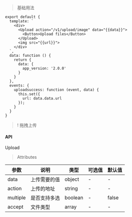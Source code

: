 > 基础用法

    export default {
      template: `
        <div>
          <Upload action="/v1/upload/image" data="{{data}}">
            <Button>Upload files</Button>
          </Upload>
          <img src="{{url}}">
        </div>
      `,
      data: function () {
        return {
          data: {
            app_version: '2.0.0'
          }
        }
      },
      events: {
        uploadsuccess: function (event, data) {
          this.set({
            url: data.data.url
          });
        }
      }
    }

>! 拖拽上传

#### API

Upload

> Attributes

参数 | 说明 | 类型 | 可选值 | 默认值
---|---|---|---|---
data | 上传需要的值 | object | - | -
action | 上传的地址 | string | - | -
multiple | 是否支持多选 | boolean | - | false
accept | 文件类型 | array | - | -